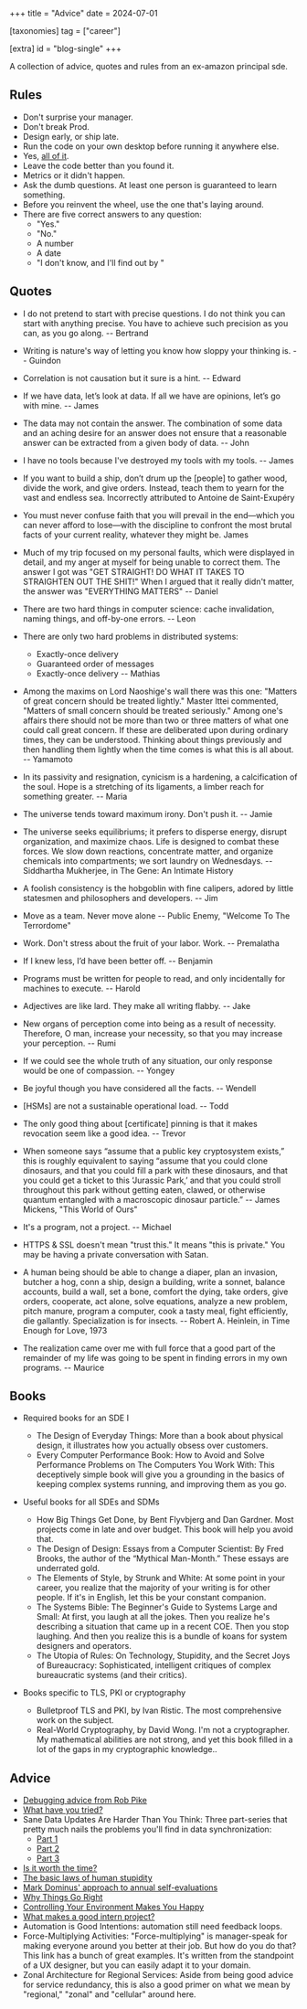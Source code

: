 +++
title = "Advice"
date = 2024-07-01

[taxonomies]
tag = ["career"]

[extra]
id = "blog-single"
+++

A collection of advice, quotes and rules from an ex-amazon principal sde.

<!-- more -->

## Rules

- Don't surprise your manager.
- Don't break Prod.
- Design early, or ship late.
- Run the code on your own desktop before running it anywhere else.
- Yes, [all of it](http://catern.com/run.html).
- Leave the code better than you found it.
- Metrics or it didn't happen.
- Ask the dumb questions. At least one person is guaranteed to learn something.
- Before you reinvent the wheel, use the one that's laying around.
- There are five correct answers to any question:
  - "Yes."
  - "No."
  - A number
  - A date
  - "I don't know, and I'll find out by <date>"

## Quotes

- I do not pretend to start with precise questions. I do not think you can start with anything precise. You have to achieve such precision as you can, as you go along.
    -- Bertrand

- Writing is nature's way of letting you know how sloppy your thinking is.
    -- Guindon

- Correlation is not causation but it sure is a hint.
    -- Edward

- If we have data, let’s look at data. If all we have are opinions, let’s go with mine.
    -- James

- The data may not contain the answer. The combination of some data and an aching desire for an answer does not ensure that a reasonable answer can be extracted from a given body of data.
    -- John

- I have no tools because I've destroyed my tools with my tools.
    -- James

- If you want to build a ship, don’t drum up the [people] to gather wood, divide the work, and give orders. Instead, teach them to yearn for the vast and endless sea.
    Incorrectly attributed to Antoine de Saint-Exupéry

- You must never confuse faith that you will prevail in the end—which you can never afford to lose—with the discipline to confront the most brutal facts of your current reality, whatever they might be.
    James

- Much of my trip focused on my personal faults, which were displayed in detail, and my anger at myself for being unable to correct them. The answer I got was "GET STRAIGHT! DO WHAT IT TAKES TO STRAIGHTEN OUT THE SHIT!" When I argued that it really didn't matter, the answer was "EVERYTHING MATTERS"
    -- Daniel

- There are two hard things in computer science: cache invalidation, naming things, and off-by-one errors.
    -- Leon

- There are only two hard problems in distributed systems: 
  - Exactly-once delivery 
  - Guaranteed order of messages 
  - Exactly-once delivery
    -- Mathias

- Among the maxims on Lord Naoshige's wall there was this one: "Matters of great concern should be treated lightly." Master lttei commented, "Matters of small concern should be treated seriously." Among one's affairs there should not be more than two or three matters of what one could call great concern. If these are deliberated upon during ordinary times, they can be understood. Thinking about things previously and then handling them lightly when the time comes is what this is all about.
    -- Yamamoto

- In its passivity and resignation, cynicism is a hardening, a calcification of the soul. Hope is a stretching of its ligaments, a limber reach for something greater.
    -- Maria

- The universe tends toward maximum irony. Don't push it.
    -- Jamie

- The universe seeks equilibriums; it prefers to disperse energy, disrupt organization, and maximize chaos. Life is designed to combat these forces. We slow down reactions, concentrate matter, and organize chemicals into compartments; we sort laundry on Wednesdays.
    -- Siddhartha Mukherjee, in The Gene: An Intimate History

- A foolish consistency is the hobgoblin with fine calipers, adored by little statesmen and philosophers and developers.
    -- Jim

- Move as a team. Never move alone
    -- Public Enemy, "Welcome To The Terrordome"

- Work. Don't stress about the fruit of your labor. Work.
    -- Premalatha

- If I knew less, I’d have been better off.
    -- Benjamin

- Programs must be written for people to read, and only incidentally for machines to execute.
    -- Harold

- Adjectives are like lard. They make all writing flabby.
    -- Jake

- New organs of perception come into being as a result of necessity. Therefore, O man, increase your necessity, so that you may increase your perception.
    -- Rumi

- If we could see the whole truth of any situation, our only response would be one of compassion.
    -- Yongey

- Be joyful though you have considered all the facts.
    -- Wendell

- [HSMs] are not a sustainable operational load.
    -- Todd

- The only good thing about [certificate] pinning is that it makes revocation seem like a good idea.
    -- Trevor

- When someone says “assume that a public key cryptosystem exists,” this is roughly equivalent to saying “assume that you could clone dinosaurs, and that you could fill a park with these dinosaurs, and that you could get a ticket to this ‘Jurassic Park,’ and that you could stroll throughout this park without getting eaten, clawed, or otherwise quantum entangled with a macroscopic dinosaur particle.” 
    -- James Mickens, "This World of Ours"

- It's a program, not a project.
    -- Michael

- HTTPS & SSL doesn't mean "trust this." It means "this is private." You may be having a private conversation with Satan.

- A human being should be able to change a diaper, plan an invasion, butcher a hog, conn a ship, design a building, write a sonnet, balance accounts, build a wall, set a bone, comfort the dying, take orders, give orders, cooperate, act alone, solve equations, analyze a new problem, pitch manure, program a computer, cook a tasty meal, fight efficiently, die gallantly. Specialization is for insects.
    -- Robert A. Heinlein, in Time Enough for Love, 1973

- The realization came over me with full force that a good part of the remainder of my life was going to be spent in finding errors in my own programs.
    -- Maurice


## Books

- Required books for an SDE I

  - The Design of Everyday Things: More than a book about physical design, it illustrates how you actually obsess over customers.
  - Every Computer Performance Book: How to Avoid and Solve Performance Problems on The Computers You Work With: This deceptively simple book will give you a grounding in the basics of keeping complex systems running, and improving them as you go.

- Useful books for all SDEs and SDMs

  - How Big Things Get Done, by Bent Flyvbjerg and Dan Gardner. Most projects come in late and over budget. This book will help you avoid that.
  - The Design of Design: Essays from a Computer Scientist: By Fred Brooks, the author of the “Mythical Man-Month.” These essays are underrated gold.
  - The Elements of Style, by Strunk and White: At some point in your career, you realize that the majority of your writing is for other people. If it's in English, let this be your constant companion.
  - The Systems Bible: The Beginner's Guide to Systems Large and Small: At first, you laugh at all the jokes. Then you realize he's describing a situation that came up in a recent COE. Then you stop laughing. And then you realize this is a bundle of koans for system designers and operators.
  - The Utopia of Rules: On Technology, Stupidity, and the Secret Joys of Bureaucracy: Sophisticated, intelligent critiques of complex bureaucratic systems (and their critics).

- Books specific to TLS, PKI or cryptography

  - Bulletproof TLS and PKI, by Ivan Ristic. The most comprehensive work on the subject.
  - Real-World Cryptography, by David Wong. I'm not a cryptographer. My mathematical abilities are not strong, and yet this book filled in a lot of the gaps in my cryptographic knowledge..

## Advice

- [Debugging advice from Rob Pike](http://www.informit.com/articles/article.aspx?p=1941206)
- [What have you tried?](http://mattgemmell.com/2008/12/08/what-have-you-tried/)
- Sane Data Updates Are Harder Than You Think: Three part-series that pretty much nails the problems you'll find in data synchronization:
  - [Part 1](http://source.mozillaopennews.org/en-US/learning/sane-data-updates-are-harder-you-think/)
  - [Part 2](http://source.mozillaopennews.org/en-US/learning/sane-data-updates-are-harder-you-think-part-2/)
  - [Part 3](http://source.mozillaopennews.org/en-US/learning/sane-data-updates-are-harder-you-think-part-3/)
- [Is it worth the time?](http://xkcd.com/1205/)
- [The basic laws of human stupidity](http://www.zoon.cc/stupid/)
- [Mark Dominus' approach to annual self-evaluations](http://blog.plover.com/misc/evaluation.html)
- [Why Things Go Right](https://web.archive.org/web/20181001110144/http://www.safetydifferently.com/why-do-things-go-right/)
- [Controlling Your Environment Makes You Happy](https://www.joelonsoftware.com/2000/04/10/controlling-your-environment-makes-you-happy/)
- [What makes a good intern project?](https://w.amazon.com/index.php/Gbaer/FAQ/InternProjects)
- Automation is Good Intentions: automation still need feedback loops.
- Force-Multiplying Activities: "Force-multiplying" is manager-speak for making everyone around you better at their job. But how do you do that? This link has a bunch of great examples. It's written from the standpoint of a UX designer, but you can easily adapt it to your domain.
- Zonal Architecture for Regional Services: Aside from being good advice for service redundancy, this is also a good primer on what we mean by "regional," "zonal" and "cellular" around here.
